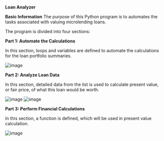 **Loan Analyzer**

**Basic Information**
The purpose of this Python program is to automates the tasks associated with valuing microlending loans.

The program is divided into four sections:

**Part 1: Automate the Calculations**

In this section, loops and variables are defined to automate the calculations for the loan portfolio summaries.

![image](https://user-images.githubusercontent.com/80922524/113368368-68645680-9313-11eb-844d-39a18b17f2e7.png)


**Part 2: Analyze Loan Data**

In this section, detailed data from the list is used to calculate present value, or fair price, of what this loan would be worth.

![image](https://user-images.githubusercontent.com/80922524/113368940-deb58880-9314-11eb-9af3-9ff8f21610d1.png)
![image](https://user-images.githubusercontent.com/80922524/113368819-7d8db500-9314-11eb-9dec-3f88015f3e2e.png)



**Part 3: Perform Financial Calculations**

In this section, a function is defined, which will be used in present value calculation.

![image](https://user-images.githubusercontent.com/80922524/113369238-b67a5980-9315-11eb-94bd-7b4aa6923a3b.png)

